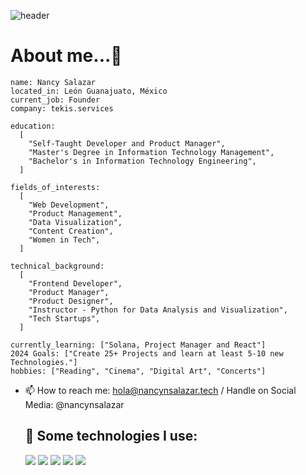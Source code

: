 ![header](https://capsule-render.vercel.app/api?type=waving&color=gradient&height=150&section=header&text=🍭Hello,%20world!🙋🏻‍♀️💻&fontSize=50)

# About me...👋
```
name: Nancy Salazar
located_in: León Guanajuato, México
current_job: Founder
company: tekis.services

education:
  [
    "Self-Taught Developer and Product Manager",
    "Master's Degree in Information Technology Management",
    "Bachelor's in Information Technology Engineering",
  ]

fields_of_interests:
  [
    "Web Development",
    "Product Management",
    "Data Visualization",
    "Content Creation",
    "Women in Tech",
  ]

technical_background:
  [
    "Frontend Developer",
    "Product Manager",
    "Product Designer",
    "Instructor - Python for Data Analysis and Visualization",
    "Tech Startups",
  ]
  
currently_learning: ["Solana, Project Manager and React"]
2024 Goals: ["Create 25+ Projects and learn at least 5-10 new Technologies."]
hobbies: ["Reading", "Cinema", "Digital Art", "Concerts"]
```
- 📫 How to reach me: hola@nancynsalazar.tech / Handle on Social Media: @nancynsalazar
  

  ## 🎯 Some technologies I use:
  <img src="https://img.shields.io/badge/HTML5-E34F26?style=for-the-badge&logo=html5&logoColor=white" />
  <img src="https://img.shields.io/badge/CSS3-1572B6?style=for-the-badge&logo=css3&logoColor=white" />
  <img src="https://img.shields.io/badge/JavaScript-323330?style=for-the-badge&logo=javascript&logoColor=F7DF1E" />
  <img src="https://img.shields.io/badge/GitHub-100000?style=for-the-badge&logo=github&logoColor=white" />
   <img src="https://img.shields.io/badge/VSCode-0078D4?style=for-the-badge&logo=visual%20studio%20code&logoColor=white" />
  




